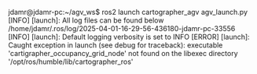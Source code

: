jdamr@jdamr-pc:~/agv_ws$ ros2 launch cartographer_agv agv_launch.py
[INFO] [launch]: All log files can be found below /home/jdamr/.ros/log/2025-04-01-16-29-56-436180-jdamr-pc-33556
[INFO] [launch]: Default logging verbosity is set to INFO
[ERROR] [launch]: Caught exception in launch (see debug for traceback): executable 'cartigrapher_occupancy_grid_node' not found on the libexec directory '/opt/ros/humble/lib/cartographer_ros' 
